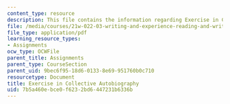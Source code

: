 ```yaml
---
content_type: resource
description: This file contains the information regarding Exercise in Collective Autobiography.
file: /media/courses/21w-022-03-writing-and-experience-reading-and-writing-autobiography-spring-2014/7b5a460ebce0f6232bd6447231b6336b_MIT21W_022_03S14_0401_ic.pdf
file_type: application/pdf
learning_resource_types:
- Assignments
ocw_type: OCWFile
parent_title: Assignments
parent_type: CourseSection
parent_uid: 9bec6f95-18d6-0133-8e69-951760b0c710
resourcetype: Document
title: Exercise in Collective Autobiography
uid: 7b5a460e-bce0-f623-2bd6-447231b6336b
---
```

